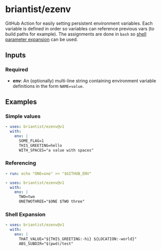 # briantist/ezenv
GitHub Action for easily setting persistent environment variables. Each variable is defined in order so variables can reference previous vars (to build paths for example). The assignments are done in `bash` so [shell parameter expansion](https://www.gnu.org/software/bash/manual/html_node/Shell-Parameter-Expansion.html) can be used.

## Inputs
### Required

- **env**: An (optionally) multi-line string containing environment variable definitions in the form `NAME=value`.

## Examples

### Simple values
```yml
- uses: briantist/ezenv@v1
  with:
    env: |
      SOME_FLAG=1
      THIS_GREETING=hello
      WITH_SPACES="a value with spaces"
```

### Referencing
```yml
- run: echo "ONE=one" >> "$GITHUB_ENV"

- uses: briantist/ezenv@v1
  with:
    env: |
      TWO=two
      ONETWOTHREE="$ONE $TWO three"
```

### Shell Expansion
```yml
- uses: briantist/ezenv@v1
  with:
    env: |
      THAT_VALUE="${THIS_GREETING:-hi} ${LOCATION:-world}"
      ABS_SUBDIR="$(pwd)/test"
```
